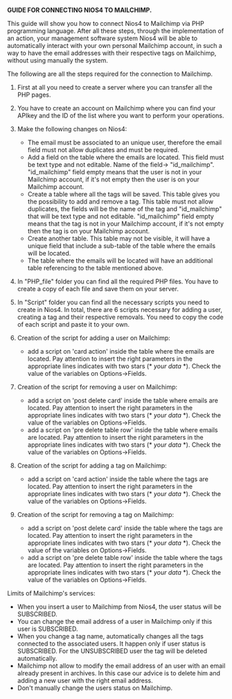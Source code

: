 **GUIDE FOR CONNECTING NIOS4 TO MAILCHIMP.**

This guide will show you how to connect Nios4 to Mailchimp via PHP programming language. After all these steps, through the implementation of an action, your management software system Nios4 will be able to automatically interact with your own personal Mailchimp account, in such a way to have the email addresses with their respective tags on Mailchimp, without using manually the system.

The following are all the steps required for the connection to Mailchimp.

1. First at all you need to create a server where you can transfer all the PHP pages.

2. You have to create an account on Mailchimp where you can find your APIkey and the ID of the list where you want to perform your operations.

3. Make the following changes on Nios4:
	- The email must be associated to an unique user, therefore the email field must not allow duplicates and must be required.
	- Add a field on the table where the emails are located. This field must be text type and not editable. Name of the field-> "id_mailchimp". "id_mailchimp" field empty means that the user is not in your Mailchimp account, if it's not empty then the user is on your Mailchimp account.
	- Create a table where all the tags will be saved. This table gives you the possibility to add and remove a tag. This table must not allow duplicates, the fields will be the name of the tag and "id_mailchimp" that will be text type and not editable. "id_mailchimp" field empty means that the tag is not in your Mailchimp account, if it's not empty then the tag is on your Mailchimp account.
	- Create another table. This table may not be visible, it will have a unique field that include a sub-table of the table where the emails will be located.
	- The table where the emails will be located will have an additional table referencing to the table mentioned above.

4. In "PHP_file" folder you can find all the required PHP files. You have to create a copy of each file and save them on your server.

5. In "Script" folder you can find all the necessary scripts you need to create in Nios4. In total, there are 6 scripts necessary for adding a user, creating a tag and their respective removals. You need to copy the code of each script and paste it to your own.

6. Creation of the script for adding a user on Mailchimp:
	- add a script on 'card action' inside the table where the emails are located. Pay attention to insert the right parameters in the appropriate lines indicates with two stars (* _your data_ *). Check the value of the variables on Options->Fields.

7. Creation of the script for removing a user on Mailchimp:
	- add a script on 'post delete card' inside the table where emails are located. Pay attention to insert the right parameters in the appropriate lines indicates with two stars (* _your data_ *). Check the value of the variables on Options->Fields.
	- add a script on 'pre delete table row' inside the table where emails are located. Pay attention to insert the right parameters in the appropriate lines indicates with two stars (* _your data_ *). Check the value of the variables on Options->Fields.

8. Creation of the script for adding a tag on Mailchimp:
	- add a script on 'card action' inside the table where the tags are located. Pay attention to insert the right parameters in the appropriate lines indicates with two stars (* _your data_ *). Check the value of the variables on Options->Fields.

9. Creation of the script for removing a tag on Mailchimp:
	- add a script on 'post delete card' inside the table where the tags are located. Pay attention to insert the right parameters in the appropriate lines indicates with two stars (* _your data_ *). Check the value of the variables on Options->Fields.
	- add a script on 'pre delete table row' inside the table where the tags are located. Pay attention to insert the right parameters in the appropriate lines indicates with two stars (* _your data_ *). Check the value of the variables on Options->Fields.

Limits of Mailchimp's services:

  - When you insert a user to Mailchimp from Nios4, the user status will be SUBSCRIBED.
  - You can change the email address of a user in Mailchimp only if this user is SUBSCRIBED.
  - When you change a tag name, automatically changes all the tags connected to the associated users. It happen only if user status is SUBSCRIBED. For the UNSUBSCRIBED user the tag will be deleted automatically.
  - Mailchimp not allow to modify the email address of an user with an email already present in archives. In this case our advice is to delete him and adding a new user with the right email address.
  - Don't manually change the users status on Mailchimp.
